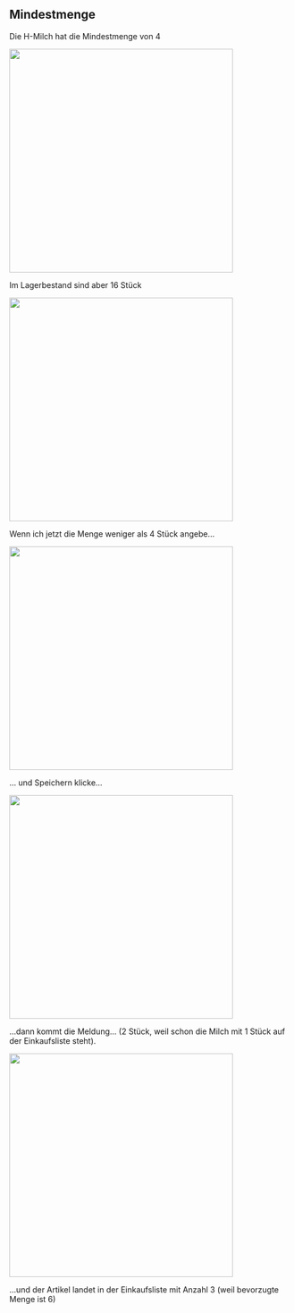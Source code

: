 ﻿## Mindestmenge

Die H-Milch hat die Mindestmenge von 4
 
<img src="Pictures/Mindestmenge_01.png" width="400px"/>

Im Lagerbestand sind aber 16 Stück
 
<img src="Pictures/Mindestmenge_02.png" width="400px"/>

Wenn ich jetzt die Menge weniger als 4 Stück angebe…
 
<img src="Pictures/Mindestmenge_03.png" width="400px"/>

… und Speichern klicke…
 
<img src="Pictures/Mindestmenge_04.png" width="400px"/>

…dann kommt die Meldung…
(2 Stück, weil schon die Milch mit 1 Stück auf der Einkaufsliste steht).
 
<img src="Pictures/Mindestmenge_05.png" width="400px"/>

…und der Artikel landet in der Einkaufsliste mit Anzahl 3 (weil bevorzugte Menge ist 6)
 
